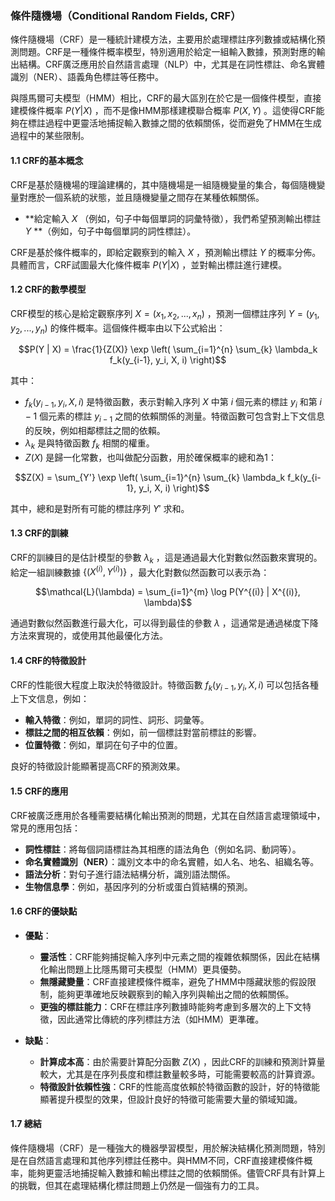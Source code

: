 ### 條件隨機場（Conditional Random Fields, CRF）

條件隨機場（CRF）是一種統計建模方法，主要用於處理標註序列數據或結構化預測問題。CRF是一種條件概率模型，特別適用於給定一組輸入數據，預測對應的輸出結構。CRF廣泛應用於自然語言處理（NLP）中，尤其是在詞性標註、命名實體識別（NER）、語義角色標註等任務中。

與隱馬爾可夫模型（HMM）相比，CRF的最大區別在於它是一個條件模型，直接建模條件概率  $`P(Y|X)`$ ，而不是像HMM那樣建模聯合概率  $`P(X, Y)`$ 。這使得CRF能夠在標註過程中更靈活地捕捉輸入數據之間的依賴關係，從而避免了HMM在生成過程中的某些限制。

#### 1.1 CRF的基本概念

CRF是基於隨機場的理論建構的，其中隨機場是一組隨機變量的集合，每個隨機變量對應於一個系統的狀態，並且隨機變量之間存在某種依賴關係。

- **給定輸入  $`X`$ （例如，句子中每個單詞的詞彙特徵），我們希望預測輸出標註  $`Y`$ **（例如，句子中每個單詞的詞性標註）。
  
CRF是基於條件概率的，即給定觀察到的輸入  $`X`$ ，預測輸出標註  $`Y`$  的概率分佈。具體而言，CRF試圖最大化條件概率  $`P(Y | X)`$ ，並對輸出標註進行建模。

#### 1.2 CRF的數學模型

CRF模型的核心是給定觀察序列  $`X = (x_1, x_2, ..., x_n)`$ ，預測一個標註序列  $`Y = (y_1, y_2, ..., y_n)`$  的條件概率。這個條件概率由以下公式給出：


$$P(Y | X) = \frac{1}{Z(X)} \exp \left( \sum_{i=1}^{n} \sum_{k} \lambda_k f_k(y_{i-1}, y_i, X, i) \right)$$


其中：

-  $`f_k(y_{i-1}, y_i, X, i)`$  是特徵函數，表示對輸入序列  $`X`$  中第  $`i`$  個元素的標註  $`y_i`$  和第  $`i-1`$  個元素的標註  $`y_{i-1}`$  之間的依賴關係的測量。特徵函數可包含對上下文信息的反映，例如相鄰標註之間的依賴。
-  $`\lambda_k`$  是與特徵函數  $`f_k`$  相關的權重。
-  $`Z(X)`$  是歸一化常數，也叫做配分函數，用於確保概率的總和為1：
  

$$Z(X) = \sum_{Y'} \exp \left( \sum_{i=1}^{n} \sum_{k} \lambda_k f_k(y_{i-1}, y_i, X, i) \right)$$


其中，總和是對所有可能的標註序列  $`Y'`$  求和。

#### 1.3 CRF的訓練

CRF的訓練目的是估計模型的參數  $`\lambda_k`$ ，這是通過最大化對數似然函數來實現的。給定一組訓練數據  $`\{(X^{(i)}, Y^{(i)})\}`$ ，最大化對數似然函數可以表示為：


$$\mathcal{L}(\lambda) = \sum_{i=1}^{m} \log P(Y^{(i)} | X^{(i)}, \lambda)$$


通過對數似然函數進行最大化，可以得到最佳的參數  $`\lambda`$ ，這通常是通過梯度下降方法來實現的，或使用其他最優化方法。

#### 1.4 CRF的特徵設計

CRF的性能很大程度上取決於特徵設計。特徵函數  $`f_k(y_{i-1}, y_i, X, i)`$  可以包括各種上下文信息，例如：

- **輸入特徵**：例如，單詞的詞性、詞形、詞彙等。
- **標註之間的相互依賴**：例如，前一個標註對當前標註的影響。
- **位置特徵**：例如，單詞在句子中的位置。

良好的特徵設計能顯著提高CRF的預測效果。

#### 1.5 CRF的應用

CRF被廣泛應用於各種需要結構化輸出預測的問題，尤其在自然語言處理領域中，常見的應用包括：

- **詞性標註**：將每個詞語標註為其相應的語法角色（例如名詞、動詞等）。
- **命名實體識別（NER）**：識別文本中的命名實體，如人名、地名、組織名等。
- **語法分析**：對句子進行語法結構分析，識別語法關係。
- **生物信息學**：例如，基因序列的分析或蛋白質結構的預測。

#### 1.6 CRF的優缺點

- **優點**：
  - **靈活性**：CRF能夠捕捉輸入序列中元素之間的複雜依賴關係，因此在結構化輸出問題上比隱馬爾可夫模型（HMM）更具優勢。
  - **無隱藏變量**：CRF直接建模條件概率，避免了HMM中隱藏狀態的假設限制，能夠更準確地反映觀察到的輸入序列與輸出之間的依賴關係。
  - **更強的標註能力**：CRF在標註序列數據時能夠考慮到多層次的上下文特徵，因此通常比傳統的序列標註方法（如HMM）更準確。

- **缺點**：
  - **計算成本高**：由於需要計算配分函數  $`Z(X)`$ ，因此CRF的訓練和預測計算量較大，尤其是在序列長度和標註數量較多時，可能需要較高的計算資源。
  - **特徵設計依賴性強**：CRF的性能高度依賴於特徵函數的設計，好的特徵能顯著提升模型的效果，但設計良好的特徵可能需要大量的領域知識。

#### 1.7 總結

條件隨機場（CRF）是一種強大的機器學習模型，用於解決結構化預測問題，特別是在自然語言處理和其他序列標註任務中。與HMM不同，CRF直接建模條件概率，能夠更靈活地捕捉輸入數據和輸出標註之間的依賴關係。儘管CRF具有計算上的挑戰，但其在處理結構化標註問題上仍然是一個強有力的工具。